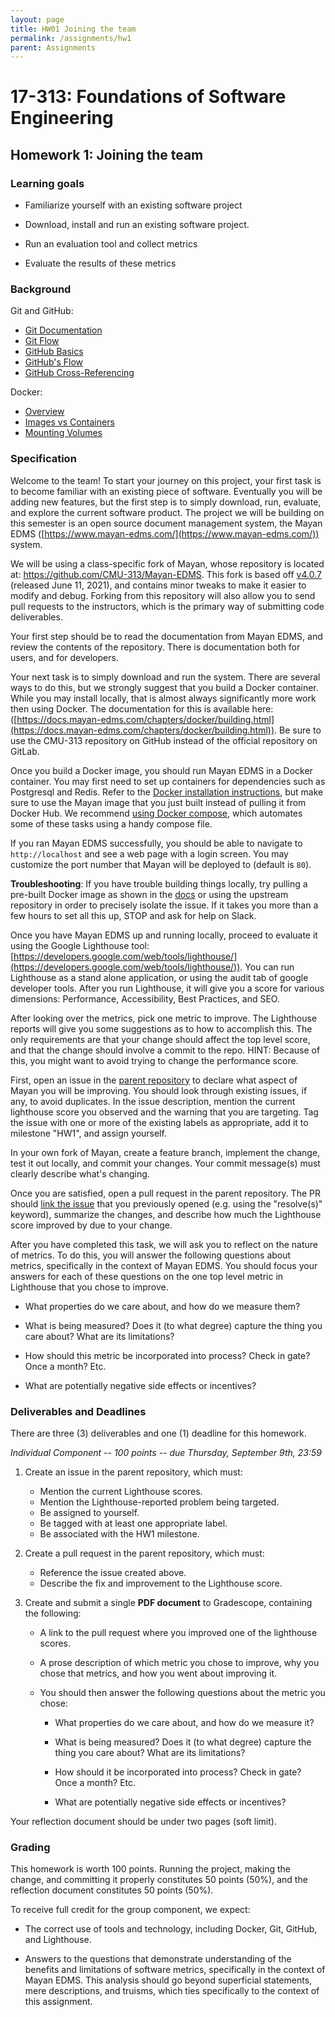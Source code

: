 ```yaml
---
layout: page
title: HW01 Joining the team
permalink: /assignments/hw1
parent: Assignments
---
```


# 17-313: Foundations of Software Engineering

## Homework 1: Joining the team

### Learning goals

-   Familiarize yourself with an existing software project

-   Download, install and run an existing software project.

-   Run an evaluation tool and collect metrics

-   Evaluate the results of these metrics

### Background

Git and GitHub:
- [Git Documentation](https://git-scm.com/docs/gittutorial)
- [Git Flow](https://datasift.github.io/gitflow/IntroducingGitFlow.html)
- [GitHub Basics](https://guides.github.com/activities/hello-world/)
- [GitHub's Flow](https://guides.github.com/introduction/flow/)
- [GitHub Cross-Referencing](https://docs.github.com/en/github/writing-on-github/working-with-advanced-formatting/autolinked-references-and-urls#issues-and-pull-requests)

Docker:
- [Overview](https://docs.docker.com/get-started/overview/)
- [Images vs Containers](https://stackify.com/docker-image-vs-container-everything-you-need-to-know/)
- [Mounting Volumes](https://monkelite.com/how-to-mount-volumes-into-a-docker-container/)

### Specification

Welcome to the team! To start your journey on this project, your first
task is to become familiar with an existing piece of software.
Eventually you will be adding new features, but the first step is to
simply download, run, evaluate, and explore the current software
product. The project we will be building on this semester is an open
source document management system, the Mayan EDMS
([https://www.mayan-edms.com/](https://www.mayan-edms.com/))
system. 

We will be using a class-specific fork of Mayan, whose repository is
located at: https://github.com/CMU-313/Mayan-EDMS. This fork is based
off [v4.0.7](https://docs.mayan-edms.com/releases/4.0.7.html) 
(released June 11, 2021), and contains minor tweaks to make it easier
to modify and debug. Forking from this repository will also allow you
to send pull requests to the instructors, which is the primary way
of submitting code deliverables.

Your first step should be to read the documentation from Mayan EDMS, and
review the contents of the repository. There is documentation both
for users, and for developers.

Your next task is to simply download and run the system. There are
several ways to do this, but we strongly suggest that you build a Docker
container. While you may install locally, that is almost always
significantly more work then using Docker. The documentation for this is
available here:
([https://docs.mayan-edms.com/chapters/docker/building.html](https://docs.mayan-edms.com/chapters/docker/building.html)).
Be sure to use the CMU-313 repository on GitHub instead of the official
repository on GitLab.

Once you build a Docker image, you should run Mayan EDMS in a Docker
container. You may first need to set up containers for dependencies
such as Postgresql and Redis. Refer to the [Docker installation 
instructions](https://docs.mayan-edms.com/chapters/docker/install_simple.html), but
make sure to use the Mayan image that you just built instead of
pulling it from Docker Hub. We recommend [using Docker 
compose](https://docs.mayan-edms.com/chapters/docker/docker_compose.html),
which automates some of these tasks using a handy compose file.

If you ran Mayan EDMS successfully, you should be able to navigate to
`http://localhost` and see a web page with a login screen. 
You may customize the port number that Mayan will be deployed to (default is `80`).

**Troubleshooting**: If you have trouble building things locally, try pulling a
pre-built Docker image as shown in the [docs](https://docs.mayan-edms.com/chapters/docker/install_simple.html)
or using the upstream repository in order to precisely isolate the issue.
If it takes you more than a few hours to set all this up, STOP and ask for help
on Slack.

Once you have Mayan EDMS up and running locally, proceed to evaluate it
using the Google Lighthouse tool:
[https://developers.google.com/web/tools/lighthouse/](https://developers.google.com/web/tools/lighthouse/)).
You can run Lighthouse as a stand alone application, or using the audit
tab of google developer tools. After you run Lighthouse, it will give
you a score for various dimensions: Performance, Accessibility, Best
Practices, and SEO.

After looking over the metrics, pick one metric to improve. The
Lighthouse reports will give you some suggestions as to how to
accomplish this. The only requirements are that your change should
affect the top level score, and that the change should involve a commit
to the repo. HINT: Because of this, you might want to avoid trying to
change the performance score.

First, open an issue in the [parent 
repository](https://github.com/CMU-313/Mayan-EDMS) to declare
what aspect of Mayan you will be improving. You should look through
existing issues, if any, to avoid duplicates. In the issue
description, mention the current lighthouse score you observed
and the warning that you are targeting. 
Tag the issue with one or more of the existing labels
as appropriate, add it to milestone "HW1", and assign yourself.

In your own fork of Mayan, create a feature branch, implement the change,
test it out locally, and commit your changes. Your commit message(s) must
clearly describe what's changing.

Once you are satisfied, open a pull request in the parent repository. The PR
should [link the issue](https://docs.github.com/en/issues/tracking-your-work-with-issues/linking-a-pull-request-to-an-issue) that you previously opened (e.g. using the
"resolve(s)" keyword), summarize the changes, and describe 
how much the Lighthouse score improved by due to your change.

After you have completed this task, we will ask you to reflect on the
nature of metrics. To do this, you will answer the following questions
about metrics, specifically in the context of Mayan EDMS. You should
focus your answers for each of these questions on the one top level
metric in Lighthouse that you chose to improve.

-   What properties do we care about, and how do we measure them?

-   What is being measured? Does it (to what degree) capture the thing you care about? What are its limitations?

-   How should this metric be incorporated into process? Check in gate? Once a month? Etc.

-   What are potentially negative side effects or incentives?

### Deliverables and Deadlines

There are three (3) deliverables and one (1) deadline for this homework.

*Individual Component -- 100 points -- due Thursday, September 9th, 23:59*

1. Create an issue in the parent repository, which must:
	- Mention the current Lighthouse scores.
	- Mention the Lighthouse-reported problem being targeted.
	- Be assigned to yourself.
	- Be tagged with at least one appropriate label.
	- Be associated with the HW1 milestone.

2. Create a pull request in the parent repository, which must:
	- Reference the issue created above.
	- Describe the fix and improvement to the Lighthouse score.

3. Create and submit a single **PDF document** to Gradescope, containing the following:

	-   A link to the pull request where you improved one of the lighthouse scores.

	-   A prose description of which metric you chose to improve, why you chose that metrics, and how you went about improving it.

	-   You should then answer the following questions about the metric you chose:

	    -   What properties do we care about, and how do we measure it?

	    -   What is being measured? Does it (to what degree) capture the thing you care about? What are its limitations?

	    -   How should it be incorporated into process? Check in gate? Once a month? Etc.

	    -   What are potentially negative side effects or incentives?

Your reflection document should be under two pages (soft limit).

### Grading

This homework is worth 100 points. Running the project, making the
change, and committing it properly constitutes 50 points (50%), and the
reflection document constitutes 50 points (50%).

To receive full credit for the group component, we expect:

-   The correct use of tools and technology, including Docker, Git, GitHub, and Lighthouse.

-   Answers to the questions that demonstrate understanding of the benefits and limitations of software metrics, specifically in the context of Mayan EDMS. This analysis should go beyond superficial statements, mere descriptions, and truisms, which ties specifically to the context of this assignment.
